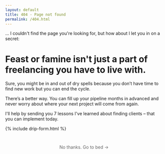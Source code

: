 ```yaml
---
layout: default
title: 404 - Page not found
permalink: /404.html
---
```



<div class="text-xl text-grey-darkest leading-normal max-w-md mx-auto my-4" markdown="1">
<p class="text-base text-grey-dark my-8">... I couldn't find the page you're looking for, but how about I let you in on a secret:</p>

<h1 class="leading-tight font-medium text-3xl mb-2">Feast or famine isn't just a part of freelancing you have to live with.</h1>

<p class="mt-2">Sure, you might be in and out of dry spells because you don’t have time to find new work but you can end the cycle.</p>

<p class="mt-2">There’s a better way. You can fill up your pipeline months in advanced and never worry about where your next project will come from again.</p>

<p class="mt-2 mb-4">I'll help by sending you 7 lessons I've learned about finding clients – that you can implement today.</p>

{% include drip-form.html %}

<p style="margin: 3em 0 5em; text-align:center;"><a href="http://oprah.com" style="color: #666; text-decoration: none;">No thanks. Go to bed &rarr;</a></p>
</div>